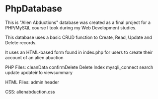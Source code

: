 # PhpDatabase
This is "Alien Abductions" database was created as a final project for 
a PHP/MySQL course I took during my Web Development studies.

This database uses a basic CRUD function to Create, Read, Update and Delete records.

It uses an HTML-based form found in index.php for users to create their account of an alien abuction

PHP Files:
cleanData
confirmDelete
Delete
Index
mysqli_connect
search
update
updateinfo
viewsummary

HTML Files:
admin
header

CSS:
alienabduction.css
